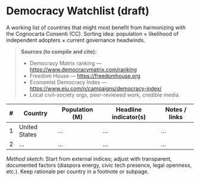 <!-- status: stub; target: 150+ words -->
<!-- status: stub; target: 150+ words -->
<!-- status: stub; target: 150+ words -->
<!-- status: stub; target: 150+ words -->
<!-- status: stub; target: 150+ words -->
# Democracy Watchlist (draft)

A working list of countries that might most benefit from harmonizing with the Cognocarta Consenti (CC).
Sorting idea: population × likelihood of independent adopters × current governance headwinds.

> **Sources (to compile and cite):**
> - Democracy Matrix ranking — https://www.democracymatrix.com/ranking
> - Freedom House — https://freedomhouse.org
> - Economist Democracy Index — https://www.eiu.com/n/campaigns/democracy-index/
> - Local civil-society orgs, peer-reviewed work, credible media.

| # | Country | Population (M) | Headline indicator(s) | Notes / links |
|---|---------|-----------------|-----------------------|---------------|
| 1 | United States | … | … | … |
| 2 | … | … | … | … |

*Method sketch:* Start from external indices; adjust with transparent, documented factors (diaspora energy, civic tech presence, legal openness, etc.). Keep rationale per country in a footnote or subpage.






